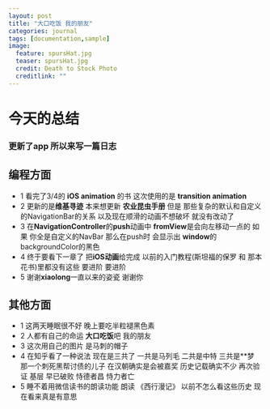 ```yaml
---
layout: post
title: "大口吃饭 我的朋友"
categories: journal
tags: [documentation,sample]
image:
  feature: spursHat.jpg
  teaser: spursHat.jpg
  credit: Death to Stock Photo
  creditlink: ""
---
```


# 今天的总结 
### 更新了app 所以来写一篇日志

**编程方面**
---

* 1 看完了3/4的 **iOS animation** 的书 这次使用的是 **transition animation**
* 2 更新的是**维基寻迹** 本来想更新 **农业昆虫手册** 但是 那些复杂的默认和自定义的NavigationBar的关系 以及现在顺滑的动画不想破坏 就没有改动了
* 3 在**NavigationController**的**push**动画中 **fromView**是会向左移动一点的 如果 你全是自定义的NavBar 那么在push时 会显示出 **window**的backgroundColor的黑色
* 4 终于要看下一章了 把**iOS动画**给完成 以前的入门教程(斯坦福的保罗 和 那本花书)里都没有这些 要进阶 要进阶
* 5 谢谢**xiaolong**一直以来的姿瓷 谢谢你 



**其他方面**
---
* 1 这两天睡眠很不好 晚上要吃半粒褪黑色素
* 2 人都有自己的命运 **大口吃饭**吧 我的朋友 
* 3 这次用自己的图片 是马刺的帽子
* 4 在知乎看了一种说法 现在是三共了 一共是马列毛 二共是中特 三共是**梦 那一个刺死黑帮讨债的儿子 在汉朝确实是会被嘉奖 历史记载确实不少 再次验证 基层 早已破败 恃德者昌 恃力者亡
* 5 睡不着用微信读书的朗读功能 朗读 《西行漫记》 以前不怎么看这些历史 现在看来真是有意思




